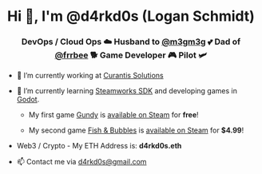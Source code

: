 <h1 align="center">Hi 👋, I'm @d4rkd0s (Logan Schmidt)</h1>

<h3 align="center">DevOps / Cloud Ops ☁️ Husband to <a href="https://linktr.ee/m3gm3g">@m3gm3g</a> 💕 Dad of <a href="http://frrbee.com/">@frrbee</a> 🐕 Game Developer 🎮 Pilot 🛩️</h3>

- 🔭 I’m currently working at [Curantis Solutions](https://curantissolutions.com/)

- 🌱 I’m currently learning <a href="https://partner.steamgames.com/doc/sdk/api#steam_game_servers">Steamworks SDK</a> and developing games in <a href="https://godotengine.org/">Godot</a>. 

    - My first game <a href="https://www.d4rkd0s.com/gundy/">Gundy</a> is <a href="https://store.steampowered.com/app/941640/Gundy/">available on Steam<a> for **free**!

    - My second game <a href="https://www.d4rkd0s.com/fishandbubbles/">Fish & Bubbles</a> is <a href="https://store.steampowered.com/app/960070/Fish__Bubbles/">available on Steam<a> for **$4.99**!

- Web3 / Crypto - My ETH Address is: **d4rkd0s.eth**

- 📫 Contact me via <a href="mailto:d4rkd0s@gmail.com">d4rkd0s@gmail.com</a>
